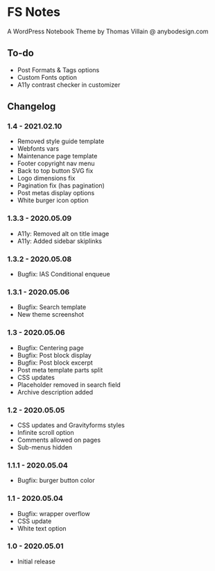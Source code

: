 # FS Notes

A WordPress Notebook Theme by Thomas Villain @ anybodesign.com

## To-do

* Post Formats & Tags options
* Custom Fonts option
* A11y contrast checker in customizer

## Changelog

### 1.4 - 2021.02.10
* Removed style guide template
* Webfonts vars
* Maintenance page template
* Footer copyright nav menu
* Back to top button SVG fix
* Logo dimensions fix
* Pagination fix (has pagination)
* Post metas display options
* White burger icon option

### 1.3.3 - 2020.05.09
* A11y: Removed alt on title image
* A11y: Added sidebar skiplinks 

### 1.3.2 - 2020.05.08
* Bugfix: IAS Conditional enqueue 

### 1.3.1 - 2020.05.06
* Bugfix: Search template 
* New theme screenshot

### 1.3 - 2020.05.06
* Bugfix: Centering page
* Bugfix: Post block display
* Bugfix: Post block excerpt
* Post meta template parts split
* CSS updates
* Placeholder removed in search field
* Archive description added

### 1.2 - 2020.05.05
* CSS updates and Gravityforms styles
* Infinite scroll option
* Comments allowed on pages
* Sub-menus hidden

### 1.1.1 - 2020.05.04
* Bugfix: burger button color

### 1.1 - 2020.05.04
* Bugfix: wrapper overflow
* CSS update
* White text option

### 1.0 - 2020.05.01
* Initial release